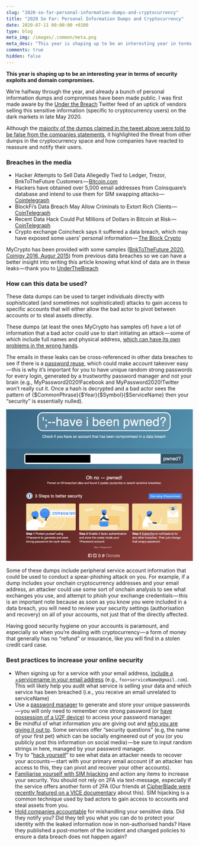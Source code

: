 ```yaml
---
slug: "2020-so-far-personal-information-dumps-and-cryptocurrency"
title: "2020 So Far: Personal Information Dumps and Cryptocurrency"
date: 2020-07-11 00:00:00 +0100
type: blog
meta_img: /images/.common/meta.png 
meta_desc: "This year is shaping up to be an interesting year in terms of security exploits and domain compromises."
comments: true
hidden: false
---
```


**This year is shaping up to be an interesting year in terms of security exploits and domain compromises.**

We’re halfway through the year, and already a bunch of personal information dumps and compromises have been made public. I was first made aware by the [Under the Breach](https://medium.com/u/dc18a0721bd0) Twitter feed of an uptick of vendors selling this sensitive information (specific to cryptocurrency users) on the dark markets in late May 2020.

Although the [majority of the dumps claimed in the tweet above were told to be false from the companies statements](https://cointelegraph.com/news/stolen-trezor-ledger-and-keepkey-databases-are-a-scam-says-satoshilabs), it highlighted the threat from other dumps in the cryptocurrency space and how companies have reacted to reassure and notify their users.

### Breaches in the media
* Hacker Attempts to Sell Data Allegedly Tied to Ledger, Trezor, BnkToTheFuture Customers — [Bitcoin.com](https://news.bitcoin.com/hacker-attempts-to-sell-data-allegedly-tied-to-ledger-trezor-bnktothefuture-customers/)
* Hackers have obtained over 5,000 email addresses from Coinsquare’s database and intend to use them for SIM swapping attacks — [Cointelegraph](https://cointelegraph.com/news/recent-data-hack-could-put-millions-of-dollars-in-bitcoin-at-risk)
* BlockFi’s Data Breach May Allow Criminals to Extort Rich Clients — [CoinTelegraph](https://cointelegraph.com/news/blockfis-data-breach-may-allow-criminals-to-extort-rich-clients)
* Recent Data Hack Could Put Millions of Dollars in Bitcoin at Risk — [CoinTelegraph](https://cointelegraph.com/news/recent-data-hack-could-put-millions-of-dollars-in-bitcoin-at-risk)
* Crypto exchange Coincheck says it suffered a data breach, which may have exposed some users’ personal information — [The Block Crypto](https://www.theblockcrypto.com/linked/67278/crypto-exchange-coincheck-says-it-suffered-a-data-breach-which-may-have-exposed-some-users-personal-information)

MyCrypto has been provided with some samples ([BnkToTheFuture 2020](https://twitter.com/underthebreach/status/1268243292178784256), [Coinigy 2016, Augur 2015](https://twitter.com/underthebreach/status/1264818516970127362)) from previous data breaches so we can have a better insight into writing this article knowing what kind of data are in these leaks — thank you to [UnderTheBreach](https://twitter.com/underthebreach/)

### How can this data be used?
These data dumps can be used to target individuals directly with sophisticated (and sometimes not sophisticated) attacks to gain access to specific accounts that will either allow the bad actor to pivot between accounts or to steal assets directly.

These dumps (at least the ones MyCrypto has samples of) have a lot of information that a bad actor could use to start initiating an attack — some of which include full names and physical address, [which can have its own problems in the wrong hands](https://xkcd.com/538/).

The emails in these leaks can be cross-referenced in other data breaches to see if there is a [password reuse](https://owasp.org/www-community/attacks/Credential_stuffing), which could make account takeover easy — this is why it’s important for you to have unique random strong passwords for every login, generated by a trustworthy password manager and not your brain (e.g., MyPassword2020!Facebook and MyPassword2020!Twitter won’t really cut it. Once a hash is decrypted and a bad actor sees the pattern of {$CommonPhrase}{$Year}{$Symbol}{$ServiceName} then your “security” is essentially nulled).

![HaveIBeenPwnd](./images/2020-so-far-personal-information-dumps-and-cryptocurrency/0.png)

Some of these dumps include peripheral service account information that could be used to conduct a spear-phishing attack on you. For example, if a dump includes your onchain cryptocurrency addresses and your email address, an attacker could use some sort of onchain analysis to see what exchanges you use, and attempt to phish your exchange credentials — this is an important note because as soon as you know you were included in a data breach, you will need to review your security settings (authorisation and recovery) on all of your accounts, not just that of the directly affected.

Having good security hygiene on your accounts is paramount, and especially so when you’re dealing with cryptocurrency — a form of money that generally has no “refund” or insurance, like you will find in a stolen credit card case.

### Best practices to increase your online security
* When signing up for a service with your email address, [include a +servicename in your email address](https://www.cs.rutgers.edu/~watrous/plus-signs-in-email-addresses.html) (e.g., `foo+serviceName@gmail.com`). This will likely help you audit what service is selling your data and which service has been breached (i.e., you receive an email unrelated to serviceName)
* Use a [password manager](https://twitter.com/MyCrypto/status/1206641616624111616) to generate and store your unique passwords — you will only need to remember one strong password (or [have possession of a U2F device](https://www.yubico.com/solutions/hardware-protection-for-password-manager/)) to access your password manager.
* Be mindful of what information you are giving out and [who you are giving it out to](https://twitter.com/MyCrypto/status/1113930286390071296). Some services offer “security questions” (e.g, the name of your first pet) which can be socially engineered out of you (or you publicly post this information on social media) — be sure to input random strings in here, managed by your password manager.
* Try to “[hack yourself](https://twitter.com/sniko_/status/1064533135457546240)” to see what data an attacker needs to recover your accounts — start with your primary email account (if an attacker has access to this, they can pivot and recover your other accounts).
* [Familiarise yourself with SIM hijacking](https://medium.com/mycrypto/what-to-do-when-sim-swapping-happens-to-you-1367f296ef4d) and action any items to increase your security. You should not rely on 2FA via text-message, especially if the service offers another form of 2FA (Our friends at [CipherBlade were recently featured on a VICE documentary](https://cipherblade.com/blog/cipherblade-featured-on-vice-showtime-sim-swapping-documentary/) about this). SIM hijacking is a common technique used by bad actors to gain access to accounts and steal assets from you.
* [Hold companies accountable](https://medium.com/mycrypto/mycryptos-security-incident-response-101-36a57b17038b) for mishandling your sensitive data. Did they notify you? Did they tell you what you can do to protect your identity with the leaked information now in non-authorised hands? Have they published a post-mortem of the incident and changed policies to ensure a data breach does not happen again?